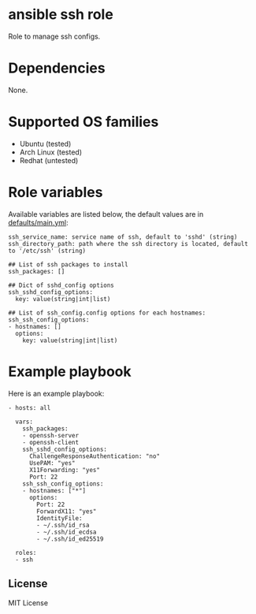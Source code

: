 # ansible ssh role

Role to manage ssh configs.

# Dependencies

None.

# Supported OS families

- Ubuntu (tested)
- Arch Linux (tested)
- Redhat (untested)

# Role variables

Available variables are listed below, the default values are in [defaults/main.yml](./defaults/main.yml):
```
ssh_service_name: service name of ssh, default to 'sshd' (string)
ssh_directory_path: path where the ssh directory is located, default to '/etc/ssh' (string)

## List of ssh packages to install
ssh_packages: []

## Dict of sshd_config options
ssh_sshd_config_options:
  key: value(string|int|list)

## List of ssh_config.config options for each hostnames:
ssh_ssh_config_options:
- hostnames: []
  options:
    key: value(string|int|list)
```

# Example playbook

Here is an example playbook:
```
- hosts: all

  vars:
    ssh_packages:
    - openssh-server
    - openssh-client
    ssh_sshd_config_options:
      ChallengeResponseAuthentication: "no"
      UsePAM: "yes"
      X11Forwarding: "yes"
      Port: 22
    ssh_ssh_config_options:
    - hostnames: ["*"]
      options:
        Port: 22
        ForwardX11: "yes"
        IdentityFile:
        - ~/.ssh/id_rsa
        - ~/.ssh/id_ecdsa
        - ~/.ssh/id_ed25519

  roles:
  - ssh
```

## License

MIT License
